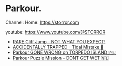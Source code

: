 # Parkour.
Channel:
Home: https://storror.com

youtube: https://www.youtube.com/@STORROR
- [RARE Cliff Jump - NOT WHAT YOU EXPECT!](https://youtu.be/Oj1CRPgiVkQ)
- [ACCIDENTALLY TRAPPED - Tidal Mistake 🌊](https://youtu.be/pTfXUlO9ndk)
- [Parkour GONE WRONG on TORPEDO ISLAND 🇵🇱](https://youtu.be/u0RlXRQqelQ)
- [Parkour Puzzle Mission - DONT GET WET 🇳🇱](https://youtu.be/XI1aEPRmm-I)

